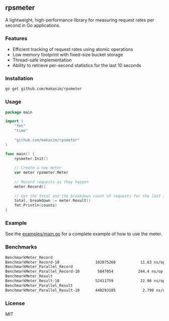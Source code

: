 ## rpsmeter

A lightweight, high-performance library for measuring request rates per second in Go applications.

### Features

- Efficient tracking of request rates using atomic operations
- Low memory footprint with fixed-size bucket storage
- Thread-safe implementation
- Ability to retrieve per-second statistics for the last 10 seconds

### Installation

```bash
go get github.com/makasim/rpsmeter
```

### Usage

```go
package main

import (
    "fmt"
    "time"
    
    "github.com/makasim/rpsmeter"
)

func main() {
	rpsmeter.Init()
	
    // Create a new meter
    var meter rpsmeter.Meter
    
    // Record requests as they happen
    meter.Record()
    
    // Get the total and the breakdown count of requests for the last 10 seconds
    total, breakdown := meter.Result()
    fmt.Println(counts)
}
```

### Example

See the [examples/main.go](examples/main.go) for a complete example of how to use the meter.

### Benchmarks

```bash
BenchmarkMeter_Record
BenchmarkMeter_Record-10             	102875260	        11.63 ns/op	       0 B/op	       0 allocs/op
BenchmarkMeter_Parallel_Record
BenchmarkMeter_Parallel_Record-10    	 5847054	       244.4 ns/op	       0 B/op	       0 allocs/op
BenchmarkMeter_Result
BenchmarkMeter_Result-10             	52411759	        22.96 ns/op	       0 B/op	       0 allocs/op
BenchmarkMeter_Parallel_Result
BenchmarkMeter_Parallel_Result-10    	440293185	         2.799 ns/op	       0 B/op	       0 allocs/op
```

### License

MIT
